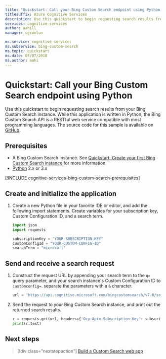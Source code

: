 ```yaml
---
title: "Quickstart: Call your Bing Custom Search endpoint using Python | Microsoft Docs"
titlesuffix: Azure Cognitive Services
description: Use this quickstart to begin requesting search results from your Bing Custom Search instance using Python
services: cognitive-services
author: aahill
manager: cgronlun

ms.service: cognitive-services
ms.subservice: bing-custom-search
ms.topic: quickstart
ms.date: 05/07/2018
ms.author: aahi
---
```


# Quickstart: Call your Bing Custom Search endpoint using Python

Use this quickstart to begin requesting search results from your Bing Custom Search instance. While this application is written in Python, the Bing Custom Search API is a RESTful web service compatible with most programming languages. The source code for this sample is available on [GitHub](https://github.com/Azure-Samples/cognitive-services-REST-api-samples/blob/master/python/Search/BingCustomSearchv7.py).

## Prerequisites

- A Bing Custom Search instance. See [Quickstart: Create your first Bing Custom Search instance](quick-start.md) for more information.
- [Python](https://www.python.org/) 2.x or 3.x

[!INCLUDE [cognitive-services-bing-custom-search-prerequisites](../../../includes/cognitive-services-bing-custom-search-signup-requirements.md)]


## Create and initialize the application

1. Create a new Python file in your favorite IDE or editor, and add the following import statements. Create variables for your subscription key, Custom Configuration ID, and a search term. 

    ```python
    import json
    import requests
    
    subscriptionKey = "YOUR-SUBSCRIPTION-KEY"
    customConfigId = "YOUR-CUSTOM-CONFIG-ID"
    searchTerm = "microsoft"
    ```

## Send and receive a search request 

1. Construct the request URL by appending your search term to the `q=` query parameter, and your search instance's Custom Configuration ID to `customconfig=`. separate the parameters with a `&` character. 

    ```python
    url = 'https://api.cognitive.microsoft.com/bingcustomsearch/v7.0/search?' + 'q=' + searchTerm + '&' + 'customconfig=' + customConfigId
    ```

2. Send the request to your Bing Custom Search instance, and print out the returned search results.  

    ```python
    r = requests.get(url, headers={'Ocp-Apim-Subscription-Key': subscriptionKey})
    print(r.text)
    ```

## Next steps

> [!div class="nextstepaction"]
> [Build a Custom Search web app](./tutorials/custom-search-web-page.md)
